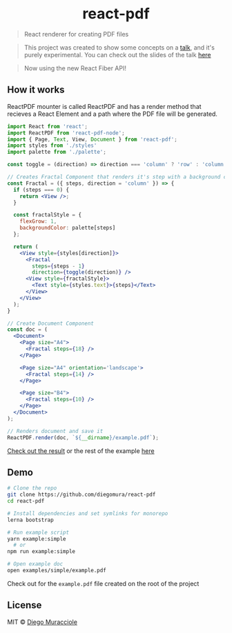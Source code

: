 <big><h1 align="center">react-pdf</h1></big>

> React renderer for creating PDF files

> This project was created to show some concepts on a [talk](https://www.meetup.com/ReactJS-Uruguay/events/234567399/), and it's purely experimental. You can check out the slides of the talk [here](https://diegomura.github.io/think-react-slides/)

> Now using the new React Fiber API!

## How it works
ReactPDF mounter is called ReactPDF and has a render method that recieves a React Element and a path where the PDF file will be generated.

```jsx
import React from 'react';
import ReactPDF from 'react-pdf-node';
import { Page, Text, View, Document } from 'react-pdf';
import styles from './styles'
import palette from './palette';

const toggle = (direction) => direction === 'column' ? 'row' : 'column';

// Creates Fractal Component that renders it's step with a background color
const Fractal = ({ steps, direction = 'column' }) => {
  if (steps === 0) {
    return <View />;
  }

  const fractalStyle = {
    flexGrow: 1,
    backgroundColor: palette[steps]
  };

  return (
    <View style={styles[direction]}>
      <Fractal
        steps={steps - 1}
        direction={toggle(direction)} />
      <View style={fractalStyle}>
        <Text style={styles.text}>{steps}</Text>
      </View>
    </View>
  );
}

// Create Document Component
const doc = (
  <Document>
    <Page size="A4">
      <Fractal steps={18} />
    </Page>

    <Page size="A4" orientation='landscape'>
      <Fractal steps={14} />
    </Page>

    <Page size="B4">
      <Fractal steps={10} />
    </Page>
  </Document>
);

// Renders document and save it
ReactPDF.render(doc, `${__dirname}/example.pdf`);
```
[Check out the result](https://github.com/diegomura/react-pdf/blob/master/examples/simple/example.pdf) or the rest of the example [here](https://github.com/diegomura/react-pdf/tree/master/examples/simple)


## Demo

```bash
# Clone the repo
git clone https://github.com/diegomura/react-pdf
cd react-pdf

# Install dependencies and set symlinks for monorepo
lerna bootstrap

# Run example script
yarn example:simple
  # or
npm run example:simple

# Open example doc
open examples/simple/example.pdf
```

Check out for the `example.pdf` file created on the root of the project

## License

MIT © [Diego Muracciole](http://github.com/diegomura)

